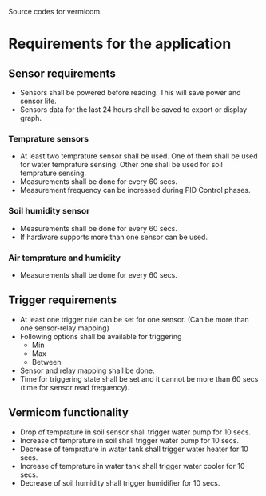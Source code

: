 Source codes for vermicom.

# Requirements for the application

## Sensor requirements

* Sensors shall be powered before reading. This will save power and sensor life.
* Sensors data for the last 24 hours shall be saved to export or display graph.

### Temprature sensors

* At least two temprature sensor shall be used. One of them shall be used for water temprature sensing. Other one shall be used for soil temprature sensing.
* Measurements shall be done for every 60 secs.
* Measurement frequency can be increased during PID Control phases.

### Soil humidity sensor

* Measurements shall be done for every 60 secs.
* If hardware supports more than one sensor can be used. 


### Air temprature and humidity

* Measurements shall be done for every 60 secs.


## Trigger requirements

* At least one trigger rule can be set for one sensor. (Can be more than one sensor-relay mapping)
* Following options shall be available for triggering
  * Min
  * Max
  * Between
* Sensor and relay mapping shall be done.
* Time for triggering state shall be set and it cannot be more than 60 secs (time for sensor read frequency).

## Vermicom functionality

* Drop of temprature in soil sensor shall trigger water pump for 10 secs.
* Increase of temprature in soil shall trigger water pump for 10 secs.
* Decrease of temprature in water tank shall trigger water heater for 10 secs.
* Increase of temprature in water tank shall trigger water cooler for 10 secs.
* Decrease of soil humidity shall trigger humidifier for 10 secs.

